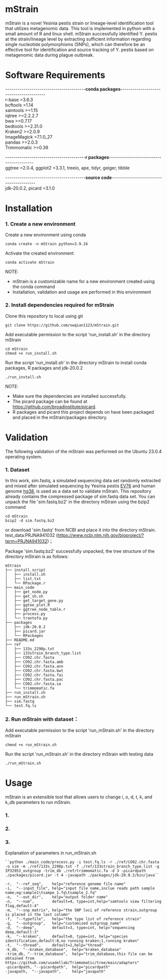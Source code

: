 # mStrain
mStrain is a novel Yesinia pestis strain or lineage-level identification tool that utilizes metagenomic data. This tool is implemented in python with a small amount of R and linux shell. mStrain successfully identified Y. pestis at the strain/lineage level by extracting sufficient information regarding single nucleotide polymorphisms (SNPs), which can therefore be an effective tool for identification and source tracking of Y. pestis based on metagenomic data during plague outbreak.<br/>

# Software Requirements <br/>
----------------------------------------******conda packages******----------------------------------------<br/>
r-base =3.6.3 <br/>
bcftools =1.14 <br/>
samtools >=1.15 <br/>
iqtree >=2.2.2.7 <br/>
bwa >=0.7.17 <br/>
bedtools >=2.31.0 <br/>
Kraken2 >=2.0.9 <br/>
ImageMagick =7.1.0_27 <br/>
pandas >=2.0.3 <br/>
Trimmomatic >=0.39 <br/>

----------------------------------------******r packages******----------------------------------------<br/>
ggtree =2.0.4,  ggplot2 =3.3.1,  treeio, ape,  tidyr, geiger,  tibble <br/>

----------------------------------------******source code******----------------------------------------<br/>
jdk-20.0.2, picard =3.1.0 <br/>

# Installation
### 1. Create a new environment <br/>
Create a new environment using conda <br/>
```
conda create -n mStrain python=3.9.16
```
Activate the created environment<br/>
```
conda activate mStrain
```
NOTE:
- mStrain is a customizable name for a new environment created using the conda command
- Installation, validation and usage are performed in this environment
### 2. Install dependencies required for mStrain <br/>
Clone this repository to local using git <br/>
```
git clone https://github.com/xwqian1123/mStrain.git
```
Add executable permission to the script 'run_install.sh' in the directory mStrain <br/>
```
cd mStrain
chmod +x run_install.sh
```
Run the script 'run_install.sh' in the directory mStrain to install conda packages, R packages and jdk-20.0.2<br/>
```
./run_install.sh
```
NOTE: 
- Make sure the dependencies are installed successfully.
- The picard package can be found at https://github.com/broadinstitute/picard.
- R packages and picard this project depends on have been packaged and placed in the mStrain/packages directory.
 
# Validation
The following validation of the mStrain was performed on the Ubuntu 23.0.4 operating system.
### 1. Dataset
In this work, sim.fastq, a simulated sequencing data set randomly extracted and mixed after simulated sequencing by Yesinia pestis [EV76](https://ftp.ncbi.nlm.nih.gov/genomes/all/GCF/000/324/805/GCF_000324805.2_EV76-CN/GCF_000324805.2_EV76-CN_genomic.fna.gz) and human genome [hg38](https://hgdownload.soe.ucsc.edu/goldenPath/hg38/bigZips/latest/hg38.fa.gz), is used as a data set to validate mStrain. This repository already contains the compressed package of sim.fastq data set. You can unpack the file 'sim.fastq.bz2' in the directory mStrain using the bzip2 command<br/>
```
cd mStrain
bzip2 -d sim.fastq.bz2
```
or download 'sim.fastq' from NCBI and place it into the directory mStrain.<br/>
test_data:PRJNA941032 (https://www.ncbi.nlm.nih.gov/bioproject/?term=PRJNA941032)；<br/>

Package 'sim.fastq.bz2' successfully unpacked, the tree structure of the directory mStrain is as follows:
```
mStrain
├── install_script
│   ├── install.sh
│   ├── list.txt
│   └── RPackage.r
├── main_code
│   ├── get_node.py
│   ├── get_sh.sh
│   ├── get_target_gene.py
│   ├── ggtee_plot.R
│   ├── ggtree_node_table.r
│   ├── process.py
│   └── trantofa.py
├── packages
│   ├── jdk-20.0.2
│   ├── picard.jar
│   └── RPackages
├── README.md
├── ref
│   ├── 133s_2298p.txt
│   ├── 133strain_branch_type.list
│   ├── CO92.chr.fasta
│   ├── CO92.chr.fasta.amb
│   ├── CO92.chr.fasta.ann
│   ├── CO92.chr.fasta.bwt
│   ├── CO92.chr.fasta.fai
│   ├── CO92.chr.fasta.pac
│   ├── CO92.chr.fasta.sa
│   └── trimmomatic.fa
├── run_install.sh
├── run_mStrain.sh
├── sim.fastq
└── test.fq.ls
```
### 2. Run mStrain with dataset：
Add executable permission to the script 'run_mStrain.sh' in the directory mStrain <br/>
```
chmod +x run_mStrain.sh
```
Run the script 'run_mStrain.sh' in the directory mStrain with testing data <br/>
```
./run_mStrain.sh
```
# Usage
mStrain is an extensible tool that allows users to change i, o, d, t, k, and k_db parameters to run mStrain.<br/>
### 1.

### 2. 

### 3.

Explanation of parameters in run_mStrain.sh
```
``python ./main_code/process.py -i test.fq.ls -r ./ref/CO92.chr.fasta -o sim -m ./ref/133s_2298p.txt -f ./ref/133strain_branch_type.list -g IP32953_outgroup -trim_db ./ref/trimmomatic.fa -d 3 -picardpath ./packages/picard.jar -t 4 -javapath ./packages/jdk-20.0.2/bin/java``

-r,  "--ref_seq",    help="reference genome file name"
-i,  "--input_file", help="input file name,inclue reads path sample name;eg:sample1\tsampe_1.fq\tsample_2.fq"
-o,  "--out_dir",    help="output folder name"
-n,  "--num",        default=4, type=int,help="samtools view filtering flag,default:4"
-m,  "--snp_matrix", help="the SNP loci of reference strain,outgroup is placed in the last column"
-f,  "--typefile",   help="the type list of reference strain"
-g,  "--outgroup",   help="customized outgroup_name"
-d,  "--deep",       default=3, type=int, help="sequencing deep,default:3"
-k,  "--kraken",     default=0, type=int, help="species identification,default:0,no running kraken;1,running kraken"
-t,  "--thread",     default=2,help="thread"
-k_db,  "--kraken_database",  help="kraken_database"
-trim_db, "--trim_database",  help="trim_database,this file can be obtained from https://github.com/usadellab/Trimmomatic/tree/main/adapters"
-picardpath, "--picardpath",  help="picardpath"
-javapath,  "--javapath",     help="javapath"

```


